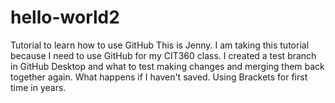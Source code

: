 # hello-world2
Tutorial to learn how to use GitHub
This is Jenny. I am taking this tutorial because I need to use GitHub for my CIT360 class.
I created a test branch in GitHub Desktop and what to test making changes and merging them back together again.
What happens if I haven't saved. Using Brackets for first time in years.
